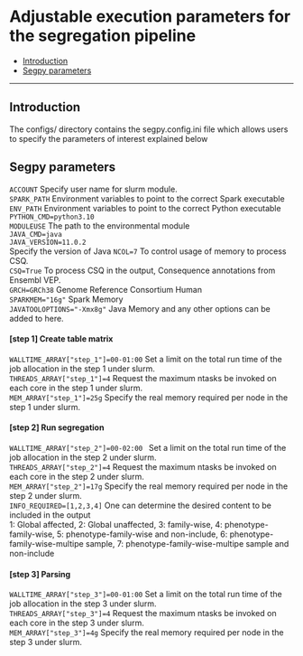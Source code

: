 # Adjustable execution parameters for the segregation pipeline
- [Introduction](#introduction)
- [Segpy parameters](#segpy-parameters)
- - - -

## Introduction
The configs/ directory contains the segpy.config.ini file which allows users to specify the parameters of interest explained below 
## Segpy parameters
`ACCOUNT` Specify user name for slurm module. <br />
`SPARK_PATH` Environment variables to point to the correct Spark executable <br />
`ENV_PATH` Environment variables to point to the correct Python executable <br />
`PYTHON_CMD=python3.10` <br />
`MODULEUSE` The path to the environmental module <br />
`JAVA_CMD=java` <br /> 
`JAVA_VERSION=11.0.2` <br /> Specify the version of Java
`NCOL=7` To control usage of memory to process CSQ.  <br />
`CSQ=True` To process CSQ in the output, Consequence annotations from Ensembl VEP.   <br />
`GRCH=GRCh38` Genome Reference Consortium Human <br />
`SPARKMEM="16g"` Spark Memory <br />
`JAVATOOLOPTIONS="-Xmx8g"` Java Memory and any other options can be added to here.  <br />
#### [step 1] Create table matrix
`WALLTIME_ARRAY["step_1"]=00-01:00`  Set a limit on the total run time of the job allocation in the step 1 under slurm. <br />
`THREADS_ARRAY["step_1"]=4` Request the maximum ntasks be invoked on each core in the step 1 under slurm. <br />
`MEM_ARRAY["step_1"]=25g` Specify the real memory required per node in the step 1 under slurm.  <br />
#### [step 2] Run segregation 
`WALLTIME_ARRAY["step_2"]=00-02:00 ` Set a limit on the total run time of the job allocation in the step 2 under slurm.  <br />
`THREADS_ARRAY["step_2"]=4` Request the maximum ntasks be invoked on each core in the step 2 under slurm. <br />
`MEM_ARRAY["step_2"]=17g` Specify the real memory required per node in the step 2 under slurm. <br />
`INFO_REQUIRED=[1,2,3,4]` One can determine the desired content to be included in the output <br />
 1: Global affected, 2: Global unaffected, 3: family-wise, 4: phenotype-family-wise, 5: phenotype-family-wise and non-include, 6: phenotype-family-wise-multipe sample, 7: phenotype-family-wise-multipe sample and non-include
#### [step 3] Parsing 
`WALLTIME_ARRAY["step_3"]=00-01:00` Set a limit on the total run time of the job allocation in the step 3 under slurm.  <br />
`THREADS_ARRAY["step_3"]=4` Request the maximum ntasks be invoked on each core in the step 3 under slurm. <br />
`MEM_ARRAY["step_3"]=4g` Specify the real memory required per node in the step 3 under slurm.  <br />
